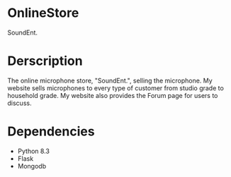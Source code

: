 # OnlineStore
SoundEnt.
# Derscription
The online microphone store, "SoundEnt.", selling the microphone. My website sells microphones to every type of customer from studio grade to household grade. My website also provides the Forum page for users to discuss.
# Dependencies
- Python 8.3
- Flask
- Mongodb